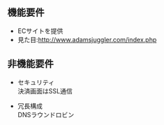 機能要件
--
* ECサイトを提供  
* 見た目:http://www.adamsjuggler.com/index.php
  
非機能要件
--
* セキュリティ  
決済画面はSSL通信  
  
* 冗長構成  
DNSラウンドロビン
